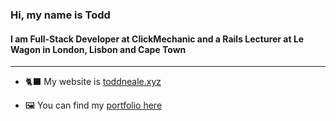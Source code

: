 <h3>Hi, my name is Todd</h3> 
  
<h4>I am Full-Stack Developer at ClickMechanic and a Rails Lecturer at Le Wagon in London, Lisbon and Cape Town</h4>
<hr>

- 🐈‍⬛ My website is [toddneale.xyz](http://toddneale.xyz/)

- 🖼 You can find my [portfolio here](https://github.com/todd-neale/Portfolio/blob/main/README.md)
